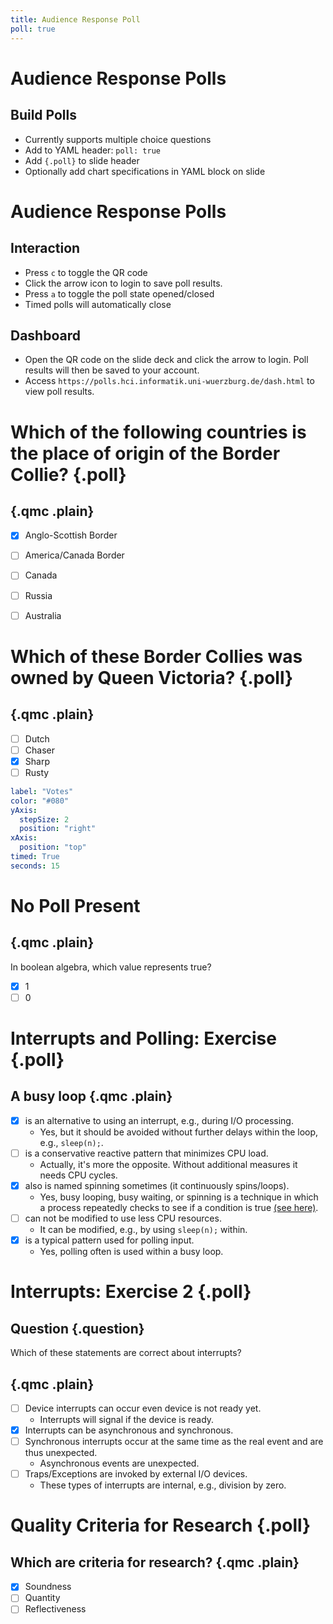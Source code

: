 ```yaml
---
title: Audience Response Poll
poll: true
---
```


# Audience Response Polls

## Build Polls

- Currently supports multiple choice questions
- Add to YAML header: `poll: true`
- Add `{.poll}` to slide header
- Optionally add chart specifications in YAML block on slide


# Audience Response Polls

## Interaction

- Press `c` to toggle the QR code
- Click the arrow icon to login to save poll results.
- Press `a` to toggle the poll state opened/closed
- Timed polls will automatically close

## Dashboard

- Open the QR code on the slide deck and click the arrow to login. Poll results will then be saved to your account.
- Access `https://polls.hci.informatik.uni-wuerzburg.de/dash.html` to view poll results.



# Which of the following countries is the place of origin of the Border Collie? {.poll}

## {.qmc .plain}

- [x] Anglo-Scottish Border
- [ ] America/Canada Border
- [ ] Canada
- [ ] Russia
- [ ] Australia


# Which of these Border Collies was owned by Queen Victoria? {.poll}

## {.qmc .plain}

- [ ] Dutch
- [ ] Chaser
- [x] Sharp
- [ ] Rusty

```yaml
label: "Votes"
color: "#080"
yAxis:
  stepSize: 2 
  position: "right"
xAxis:
  position: "top"
timed: True
seconds: 15
``` 

# No Poll Present

## {.qmc .plain}

In boolean algebra, which value represents true?

- [x] 1
- [ ] 0

# Interrupts and Polling: Exercise {.poll}
## A busy loop {.qmc .plain}
 
- [X] is an alternative to using an interrupt, e.g., during I/O processing.
   - Yes, but it should be avoided without further delays within the loop, e.g., `sleep(n);`.
- [ ] is a conservative reactive pattern that minimizes CPU load.
   - Actually, it's more the opposite. Without additional measures it needs CPU cycles. 
- [X] also is named spinning sometimes (it continuously spins/loops).
   - Yes, busy looping, busy waiting, or spinning is a technique in which a process repeatedly checks to see if a condition is true [(see here)](https://en.wikipedia.org/w/index.php?title=Busy_waiting&oldid=979011869).
- [ ] can not be modified to use less CPU resources.
   - It can be modified, e.g., by using `sleep(n);` within.
- [X] is a typical pattern used for polling input. 
   - Yes, polling often is used within a busy loop.

# Interrupts: Exercise 2 {.poll}
## Question {.question}
Which of these statements are correct about interrupts?

## {.qmc .plain}
- [ ] Device interrupts can occur even device is not ready yet.
  - Interrupts will signal if the device is ready.
- [x] Interrupts can be asynchronous and synchronous.
- [ ] Synchronous interrupts occur at the same time as the real event and are thus unexpected.
  - Asynchronous events are unexpected.
- [ ] Traps/Exceptions are invoked by external I/O devices.
  - These types of interrupts are internal, e.g., division by zero.

# Quality Criteria for Research {.poll}

## Which are criteria for research? {.qmc .plain}

- [X] Soundness
- [ ] Quantity
- [ ] Reflectiveness